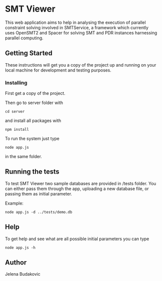 # SMT Viewer

This web application aims to help in analysing the execution of parallel constraint solving involved in SMTService, 
a framework which currently uses OpenSMT2 and Spacer for solving SMT and PDR instances harnessing parallel computing.

## Getting Started

These instructions will get you a copy of the project up and running on your local machine for development and testing purposes.

### Installing

First get a copy of the project.

Then go to server folder with

```
cd server
```

and install all packages with

```
npm install
```

To run the system just type 

```
node app.js
```

in the same folder.

## Running the tests

To test SMT Viewer two sample databases are provided in /tests folder. You can either pass them through the app, uploading a new database file, or passing them as initial parameter.

Example:

```
node app.js -d ../tests/demo.db
```

## Help 

To get help and see what are all possible initial parameters you can type

```
node app.js -h
```


## Author

Jelena Budakovic

